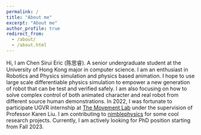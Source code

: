 ```yaml
---
permalink: /
title: "About me"
excerpt: "About me"
author_profile: true
redirect_from: 
  - /about/
  - /about.html
---
```


Hi, I am Chen Sirui Eric (陈思睿). A senior undergraduate student at the University of Hong Kong major in computer science. I am an enthusiast in Robotics and Physics simulation and physics based animation. I hope to use large scale differentiable physics simulation to empower a new generation of robot that can be test and verified safely. I am also focusing on how to solve complex control of both animated character and real robot from different source human demonstrations. In 2022, I was fortunate to participate UGVR internship at [The Movement Lab](https://tml.stanford.edu) under the supervision of Professor Karen Liu. I am contributing to [nimblephysics](https://nimblephysics.org) for some cool research projects. Currently, I am actively looking for PhD position starting from Fall 2023.